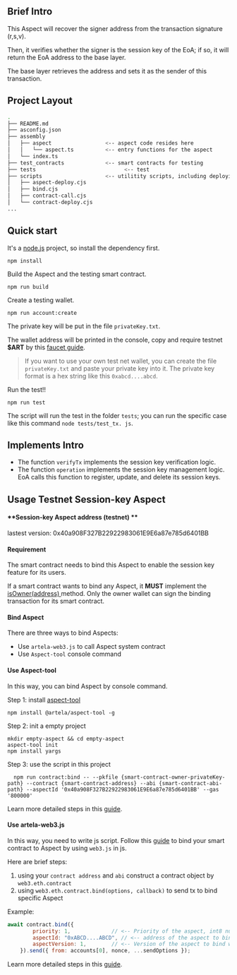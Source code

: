 

## Brief Intro

This Aspect will recover the signer address from the transaction signature (r,s,v).

Then, it verifies whether the signer is the session key of the EoA; if so, it will return the EoA address to the base layer.

The base layer retrieves the address and sets it as the sender of this transaction.



## Project Layout

```bash
.
├── README.md
├── asconfig.json
├── assembly
│   ├── aspect                 <-- aspect code resides here
│   │   └── aspect.ts          <-- entry functions for the aspect
│   └── index.ts
├── test_contracts             <-- smart contracts for testing
├── tests             				 <-- test
├── scripts                    <-- utilitity scripts, including deploying, binding and etc.
│   ├── aspect-deploy.cjs
│   ├── bind.cjs
│   ├── contract-call.cjs
│   └── contract-deploy.cjs
...
```



## Quick start

It's a [node.js](https://nodejs.org/en) project, so install the dependency first.

```shell
npm install
```



Build the Aspect and the testing smart contract.

```shell
npm run build
```



Create a testing wallet.

```shell
npm run account:create
```

The private key will be put in the file `privateKey.txt`.

The wallet address will be printed in the console, copy and require testnet **$ART** by this [faucet guide](https://docs.artela.network/develop/resources/faucet).

> If you want to use your own test net wallet, you can create the file  `privateKey.txt` and paste your private key into it. The private key format is a hex string like this `0xabcd....abcd`.



Run the test!!

```shell
npm run test
```

The script will run the test in the folder `tests`; you can run the specific case like this command `node tests/test_tx. js`.



## Implements Intro

 * The function `verifyTx` implements the session key verification logic.
 * The function `operation` implements the session key management logic. EoA calls this function to register, update, and delete its session keys.



## Usage Testnet Session-key Aspect

#### **Session-key Aspect address (testnet) ** 

lastest version: 0x40a908F327B22922983061E9E6a87e785d6401BB



#### **Requirement**

The smart contract needs to bind this Aspect to enable the session key feature for its users.

If a smart contract wants to bind any Aspect, it **MUST** implement the [isOwner(address) ](https://docs.artela.network/develop/core-concepts/binding#contract-ownership-verification) method. Only the owner wallet can sign the binding transaction for its smart contract.



#### **Bind Aspect**

There are three ways to bind Aspects:

* Use `artela-web3.js` to call Aspect system contract
* Use `Aspect-tool` console command



#### **Use Aspect-tool**

In this way, you can bind Aspect by console command.

Step 1: install [aspect-tool](https://docs.artela.network/develop/reference/aspect-tool/overview)

```shell
npm install @artela/aspect-tool -g
```

Step 2: init a empty project

```shell
mkdir empty-aspect && cd empty-aspect
aspect-tool init
npm install yargs
```

Step 3: use the script in this project

```shell
  npm run contract:bind -- --pkfile {smart-contract-owner-privateKey-path} --contract {smart-contract-address} --abi {smart-contract-abi-path} --aspectId '0x40a908F327B22922983061E9E6a87e785d6401BB' --gas '800000'
```

Learn more detailed steps in this [guide](https://docs.artela.network/develop/reference/aspect-tool/bind-aspect).



#### Use artela-web3.js

In this way, you need to write js script. Follow this [guide](https://docs.artela.network/develop/client/artela-web3.js#web3ethcontractbind) to bind your smart contract to Aspect by using `web3.js` in js.

Here are brief steps:

1. using your `contract address` and `abi` construct a contract object by `web3.eth.contract` 
2. using `web3.eth.contract.bind(options, callback)` to send tx to bind specific Aspect

Example:

```js
await contract.bind({
        priority: 1,             // <-- Priority of the aspect, int8 number, smaller number has higher priority. Aspect with higher priority will be executed first.
        aspectId: "0xABCD....ABCD", // <-- address of the aspect to bind with the contract, eg. 
        aspectVersion: 1,        // <-- Version of the aspect to bind with the contract
    }).send({ from: accounts[0], nonce, ...sendOptions });
```

Learn more detailed steps in this [guide](https://docs.artela.network/develop/client/artela-web3.js#web3ethcontractbind).





























